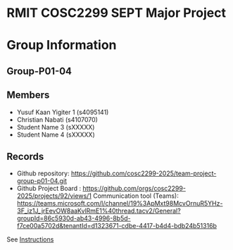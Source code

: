 
# RMIT COSC2299 SEPT Major Project

# Group Information

## Group-P01-04

## Members
* Yusuf Kaan Yigiter 1 (s4095141)
* Christian Nabati (s4107070)
* Student Name 3 (sXXXXX)
* Student Name 4 (sXXXXX)

## Records

* Github repository: https://github.com/cosc2299-2025/team-project-group-p01-04.git
* Github Project Board : https://github.com/orgs/cosc2299-2025/projects/92/views/1
Communication tool (Teams): https://teams.microsoft.com/l/channel/19%3ApMxt98McvOrnuR5YHz-3F_iz1J_jrEevOW8aaKvlRmE1%40thread.tacv2/General?groupId=86c5930d-ab43-4996-8b5d-f7ce00a5702d&tenantId=d1323671-cdbe-4417-b4d4-bdb24b51316b

See [Instructions](INSTRUCTIONS.md)
